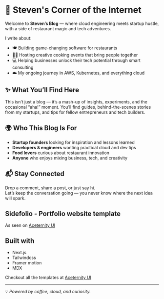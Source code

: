 # 🚀 Steven's Corner of the Internet

Welcome to **Steven’s Blog** — where cloud engineering meets startup hustle, with a side of restaurant magic and tech adventures.  

I write about:
- 🍽 Building game-changing software for restaurants  
- 🧑‍🍳 Hosting creative cooking events that bring people together  
- 💻 Helping businesses unlock their tech potential through smart consulting  
- ☁️ My ongoing journey in AWS, Kubernetes, and everything cloud  

## ✨ What You’ll Find Here
This isn’t just a blog — it’s a mash-up of insights, experiments, and the occasional “aha!” moment. You’ll find guides, behind-the-scenes stories from my startups, and tips for fellow entrepreneurs and tech builders.

## 🌍 Who This Blog Is For
- **Startup founders** looking for inspiration and lessons learned  
- **Developers & engineers** wanting practical cloud and dev tips  
- **Food lovers** curious about restaurant innovation  
- **Anyone** who enjoys mixing business, tech, and creativity  

## 📬 Stay Connected
Drop a comment, share a post, or just say hi.  
Let’s keep the conversation going — you never know where the next idea will spark.

## Sidefolio - Portfolio website template

As seen on [Aceternity UI](https://ui.aceternity.com/templtes/sidefolio)

## Built with
- Next.js
- Tailwindcss
- Framer motion
- MDX

Checkout all the templates at [Aceternity UI](https://ui.aceternity.com/templates)

---
💡 *Powered by coffee, cloud, and curiosity.*
